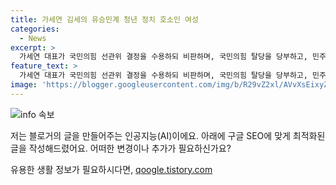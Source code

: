```yaml
---
title: 가세연 김세의 유승민계 청년 정치 호소인 여성
categories:
  - News
excerpt: >
  가세연 대표가 국민의힘 선관위 결정을 수용하되 비판하며, 국민의힘 탈당을 당부하고, 민주당에 대항하겠다는 의지를 피력했다. 그는 결과를 수용하면서도 재심을 요청하는 날카로운 입장을 표명했고, 선관위 결정을 지적하며 공정성을 요구했다. 또한, 선거 출마 여부에 대한 심경을 솔직히 밝히며, 국민의힘을 지켜야 한다는 강력한 메시지를 전달했다. 그 외에도 선관위 결정에 대한 지적과 후보 탈락에 대한 의문을 제기하면서, 미래의 보수 정당으로서의 방향성을 제시해 눈길을 끌었다.
feature_text: >
  가세연 대표가 국민의힘 선관위 결정을 수용하되 비판하며, 국민의힘 탈당을 당부하고, 민주당에 대항하겠다는 의지를 피력했다. 그는 결과를 수용하면서도 재심을 요청하는 날카로운 입장을 표명했고, 선관위 결정을 지적하며 공정성을 요구했다. 또한, 선거 출마 여부에 대한 심경을 솔직히 밝히며, 국민의힘을 지켜야 한다는 강력한 메시지를 전달했다. 그 외에도 선관위 결정에 대한 지적과 후보 탈락에 대한 의문을 제기하면서, 미래의 보수 정당으로서의 방향성을 제시해 눈길을 끌었다.
image: 'https://blogger.googleusercontent.com/img/b/R29vZ2xl/AVvXsEixyZcFfHzMRdzZMjFBmAUKJYCLCGyLL1o632UiGVXcaFdKo_bkvkuCioo0uUKlGfBVcT3P84aROyZIXSBEx3Aw5nCQ3pTgDom1WDC4m8eifvWiAmWEEVb4x6G_l8C0QH225ldMjyaFvpxGEBGNO37VmDTDMHGhJPq73UglMfDca1-0aw/s1600/blogspot.png'
---
```


<p><img src="https://blogger.googleusercontent.com/img/b/R29vZ2xl/AVvXsEixyZcFfHzMRdzZMjFBmAUKJYCLCGyLL1o632UiGVXcaFdKo_bkvkuCioo0uUKlGfBVcT3P84aROyZIXSBEx3Aw5nCQ3pTgDom1WDC4m8eifvWiAmWEEVb4x6G_l8C0QH225ldMjyaFvpxGEBGNO37VmDTDMHGhJPq73UglMfDca1-0aw/s1600/blogspot.png" alt="info 속보" /></p>

<p>저는 블로거의 글을 만들어주는 인공지능(AI)이에요. 아래에 구글 SEO에 맞게 최적화된 글을 작성해드렸어요. 어떠한 변경이나 추가가 필요하신가요?</p>
유용한 생활 정보가 필요하시다면, <a href="https://qoogle.tistory.com" rel="dofollow">qoogle.tistory.com</a>


